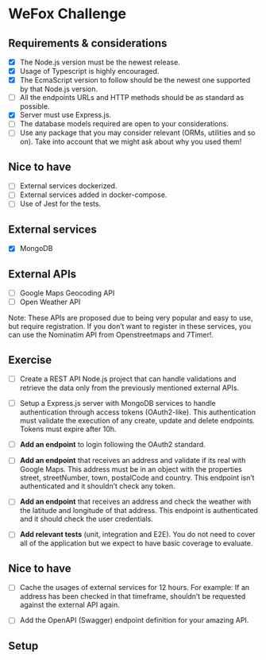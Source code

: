 # WeFox Challenge

## Requirements & considerations

- [x] The Node.js version must be the newest release.
- [x] Usage of Typescript is highly encouraged.
- [x] The EcmaScript version to follow should be the newest one supported
      by that Node.js version.
- [ ] All the endpoints URLs and HTTP methods should be as standard as
      possible.
- [x] Server must use Express.js.
- [ ] The database models required are open to your considerations.
- [ ] Use any package that you may consider relevant (ORMs, utilities and
      so on). Take into account that we might ask about why you used them!

## Nice to have

- [ ] External services dockerized.
- [ ] External services added in docker-compose.
- [ ] Use of Jest for the tests.

## External services

- [x] MongoDB

## External APIs

- [ ] Google Maps Geocoding API
- [ ] Open Weather API

Note: These APIs are proposed due to being very popular and easy to use, but require
registration. If you don’t want to register in these services, you can use the Nominatim API
from Openstreetmaps and 7Timer!.

## Exercise

- [ ] Create a REST API Node.js project that can handle validations and retrieve the data only
      from the previously mentioned external APIs.

- [ ] Setup a Express.js server with MongoDB services to handle authentication through access
      tokens (OAuth2-like). This authentication must validate the execution of any create, update
      and delete endpoints. Tokens must expire after 10h.

- [ ] **Add an endpoint** to login following the OAuth2 standard.

- [ ] **Add an endpoint** that receives an address and validate if its real with Google Maps. This
      address must be in an object with the properties street, streetNumber, town, postalCode and
      country. This endpoint isn’t authenticated and it shouldn’t check any token.

- [ ] **Add an endpoint** that receives an address and check the weather with the latitude and
      longitude of that address. This endpoint is authenticated and it should check the user
      credentials.

- [ ] **Add relevant tests** (unit, integration and E2E). You do not need to cover all of the
      application but we expect to have basic coverage to evaluate.

## Nice to have

- [ ] Cache the usages of external services for 12 hours. For example: If an address has
      been checked in that timeframe, shouldn’t be requested against the external API again.

- [ ] Add the OpenAPI (Swagger) endpoint definition for your amazing API.

## Setup
